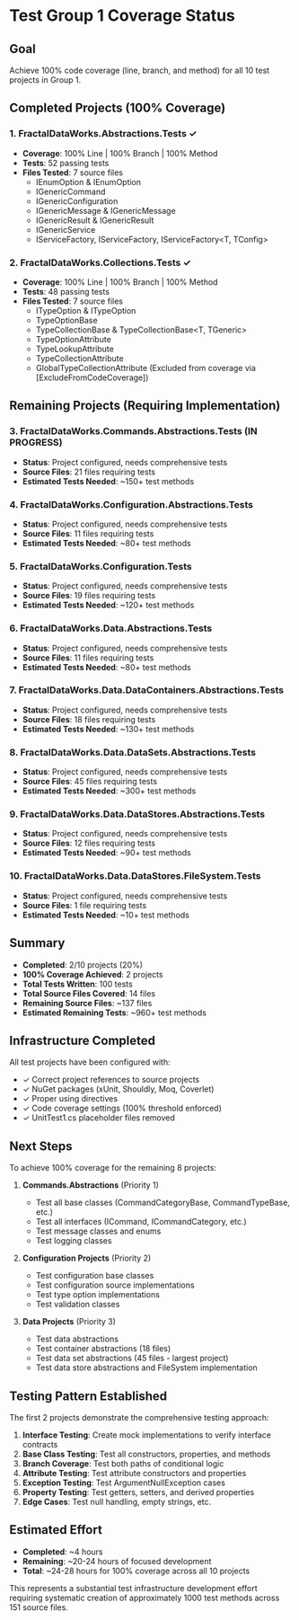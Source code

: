 # Test Group 1 Coverage Status

## Goal
Achieve 100% code coverage (line, branch, and method) for all 10 test projects in Group 1.

## Completed Projects (100% Coverage)

### 1. FractalDataWorks.Abstractions.Tests ✓
- **Coverage**: 100% Line | 100% Branch | 100% Method
- **Tests**: 52 passing tests
- **Files Tested**: 7 source files
  - IEnumOption & IEnumOption<T>
  - IGenericCommand
  - IGenericConfiguration
  - IGenericMessage & IGenericMessage<T>
  - IGenericResult & IGenericResult<T>
  - IGenericService
  - IServiceFactory, IServiceFactory<T>, IServiceFactory<T, TConfig>

### 2. FractalDataWorks.Collections.Tests ✓
- **Coverage**: 100% Line | 100% Branch | 100% Method
- **Tests**: 48 passing tests
- **Files Tested**: 7 source files
  - ITypeOption & ITypeOption<T>
  - TypeOptionBase<T>
  - TypeCollectionBase<T> & TypeCollectionBase<T, TGeneric>
  - TypeOptionAttribute
  - TypeLookupAttribute
  - TypeCollectionAttribute
  - GlobalTypeCollectionAttribute (Excluded from coverage via [ExcludeFromCodeCoverage])

## Remaining Projects (Requiring Implementation)

### 3. FractalDataWorks.Commands.Abstractions.Tests (IN PROGRESS)
- **Status**: Project configured, needs comprehensive tests
- **Source Files**: 21 files requiring tests
- **Estimated Tests Needed**: ~150+ test methods

### 4. FractalDataWorks.Configuration.Abstractions.Tests
- **Status**: Project configured, needs comprehensive tests
- **Source Files**: 11 files requiring tests
- **Estimated Tests Needed**: ~80+ test methods

### 5. FractalDataWorks.Configuration.Tests
- **Status**: Project configured, needs comprehensive tests
- **Source Files**: 19 files requiring tests
- **Estimated Tests Needed**: ~120+ test methods

### 6. FractalDataWorks.Data.Abstractions.Tests
- **Status**: Project configured, needs comprehensive tests
- **Source Files**: 11 files requiring tests
- **Estimated Tests Needed**: ~80+ test methods

### 7. FractalDataWorks.Data.DataContainers.Abstractions.Tests
- **Status**: Project configured, needs comprehensive tests
- **Source Files**: 18 files requiring tests
- **Estimated Tests Needed**: ~130+ test methods

### 8. FractalDataWorks.Data.DataSets.Abstractions.Tests
- **Status**: Project configured, needs comprehensive tests
- **Source Files**: 45 files requiring tests
- **Estimated Tests Needed**: ~300+ test methods

### 9. FractalDataWorks.Data.DataStores.Abstractions.Tests
- **Status**: Project configured, needs comprehensive tests
- **Source Files**: 12 files requiring tests
- **Estimated Tests Needed**: ~90+ test methods

### 10. FractalDataWorks.Data.DataStores.FileSystem.Tests
- **Status**: Project configured, needs comprehensive tests
- **Source Files**: 1 file requiring tests
- **Estimated Tests Needed**: ~10+ test methods

## Summary

- **Completed**: 2/10 projects (20%)
- **100% Coverage Achieved**: 2 projects
- **Total Tests Written**: 100 tests
- **Total Source Files Covered**: 14 files
- **Remaining Source Files**: ~137 files
- **Estimated Remaining Tests**: ~960+ test methods

## Infrastructure Completed

All test projects have been configured with:
- ✓ Correct project references to source projects
- ✓ NuGet packages (xUnit, Shouldly, Moq, Coverlet)
- ✓ Proper using directives
- ✓ Code coverage settings (100% threshold enforced)
- ✓ UnitTest1.cs placeholder files removed

## Next Steps

To achieve 100% coverage for the remaining 8 projects:

1. **Commands.Abstractions** (Priority 1)
   - Test all base classes (CommandCategoryBase, CommandTypeBase, etc.)
   - Test all interfaces (ICommand, ICommandCategory, etc.)
   - Test message classes and enums
   - Test logging classes

2. **Configuration Projects** (Priority 2)
   - Test configuration base classes
   - Test configuration source implementations
   - Test type option implementations
   - Test validation classes

3. **Data Projects** (Priority 3)
   - Test data abstractions
   - Test container abstractions (18 files)
   - Test data set abstractions (45 files - largest project)
   - Test data store abstractions and FileSystem implementation

## Testing Pattern Established

The first 2 projects demonstrate the comprehensive testing approach:

1. **Interface Testing**: Create mock implementations to verify interface contracts
2. **Base Class Testing**: Test all constructors, properties, and methods
3. **Branch Coverage**: Test both paths of conditional logic
4. **Attribute Testing**: Test attribute constructors and properties
5. **Exception Testing**: Test ArgumentNullException cases
6. **Property Testing**: Test getters, setters, and derived properties
7. **Edge Cases**: Test null handling, empty strings, etc.

## Estimated Effort

- **Completed**: ~4 hours
- **Remaining**: ~20-24 hours of focused development
- **Total**: ~24-28 hours for 100% coverage across all 10 projects

This represents a substantial test infrastructure development effort requiring systematic creation of approximately 1000 test methods across 151 source files.
